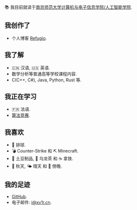 📚 我目前就读于[南京师范大学](https://www.nnu.edu.cn/)[计算机与电子信息学院/人工智能学院](http://ceai.njnu.edu.cn/).

## 我创作了

- 个人博客 [Refugio](https://xv1r.cn/).

## 我了解

- 🇨🇳 汉语, 🇺🇸 英语.
- 数学分析等普通高等学校课程内容.
- C(C++, C#), Java, Python, Rust 等.

## 我正在学习

- 🇫🇷 法语.
- [算法竞赛](https://oi-wiki.org/).

## 我喜欢

- 🏐 排球.
- 💣 Counter-Strike 和 ⛏️ Minecraft.
- 🍟 土豆制品, 🍵 乌龙茶 和 ☕ 拿铁.
- 🍂 秋天, 🌤️ 晴天 和 🌆 傍晚.

## 我的足迹

- [GitHub](https://github.com/XavierWah).
- 电子邮件: [i@xv1r.cn](mailto:i@xv1r.cn).
